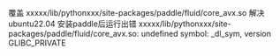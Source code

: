 覆盖 xxxxx/lib/pythonxxx/site-packages/paddle/fluid/core_avx.so
解决ubuntu22.04 安装paddle后运行出错 
xxxxx/lib/pythonxxx/site-packages/paddle/fluid/core_avx.so: undefined symbol: _dl_sym, version GLIBC_PRIVATE
